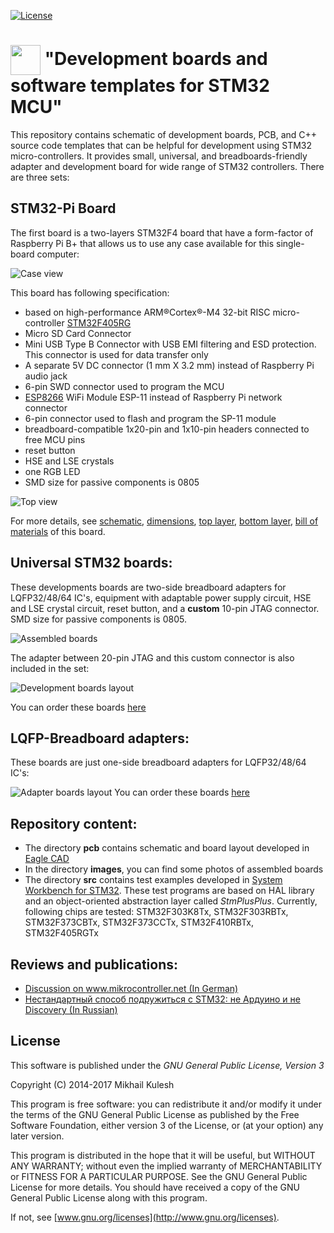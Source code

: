 [![License](https://img.shields.io/badge/license-GNU_GPLv3-orange.svg)](https://github.com/mkulesh/stm32DevelopmentBoards/blob/master/LICENSE)

# <img src="https://github.com/mkulesh/stm32DevelopmentBoards/blob/master/images/stm32_image.png" align="center" height="48" width="48"> "Development boards and software templates for STM32 MCU"

This repository contains schematic of development boards, PCB, and C++ source code templates that can be helpful for development using STM32 micro-controllers. It provides small, universal, and breadboards-friendly adapter and development board for wide range of STM32 controllers.  There are three sets:

## STM32-Pi Board

The first board is a two-layers STM32F4 board that have a form-factor of Raspberry Pi B+ that allows us to use any case available for this single-board computer:

![Case view](https://github.com/mkulesh/stm32DevelopmentBoards/blob/master/images/stm32pi-perspective.jpg)

This board has following specification:
* based on high-performance ARM®Cortex®-M4 32-bit RISC micro-controller [STM32F405RG](http://www.st.com/en/microcontrollers/stm32f405rg.html)
* Micro SD Card Connector
* Mini USB Type B Connector with USB EMI filtering and ESD protection. This connector is used for data transfer only
* A separate 5V DC connector (1 mm X 3.2 mm) instead of Raspberry Pi audio jack
* 6-pin SWD connector used to program the MCU
* [ESP8266](https://en.wikipedia.org/wiki/ESP8266) WiFi Module ESP-11 instead of Raspberry Pi network connector
* 6-pin connector used to flash and program the SP-11 module
* breadboard-compatible 1x20-pin and 1x10-pin headers connected to free MCU pins
* reset button
* HSE and LSE crystals
* one RGB LED
* SMD size for passive components is 0805

![Top view](https://github.com/mkulesh/stm32DevelopmentBoards/blob/master/images/stm32pi-top.jpg)

For more details, see [schematic](https://github.com/mkulesh/stm32DevelopmentBoards/blob/master/pcb/stm32_pi_board_sch.pdf), [dimensions](https://github.com/mkulesh/stm32DevelopmentBoards/blob/master/pcb/stm32_pi_board_mech.pdf), [top layer](https://github.com/mkulesh/stm32DevelopmentBoards/blob/master/pcb/stm32_pi_board_top.pdf),
[bottom layer](https://github.com/mkulesh/stm32DevelopmentBoards/blob/master/pcb/stm32_pi_board_bottom.pdf), [bill of materials](https://github.com/mkulesh/stm32DevelopmentBoards/blob/master/pcb/stm32_pi_board_bom.html)
of this board.

## Universal STM32 boards:

These developments boards are two-side breadboard adapters for LQFP32/48/64 IC's, equipment with adaptable power supply circuit, HSE and LSE crystal circuit, reset button, and a **custom** 10-pin JTAG connector. SMD size for passive components is 0805. 

![Assembled boards](https://github.com/mkulesh/stm32DevelopmentBoards/blob/master/images/assembled_boards_top_view.jpg)

The adapter between 20-pin JTAG and this custom connector is also included in the set:

![Development boards layout](https://github.com/mkulesh/stm32DevelopmentBoards/blob/master/images/development_boards_layout.png)

You can order these boards [here](http://dev.dirtypcbs.com/store/designer/details/9348/5771/stm32-development-boards)

## LQFP-Breadboard adapters:

These boards are just one-side breadboard adapters for LQFP32/48/64 IC's:

![Adapter boards layout](https://github.com/mkulesh/stm32DevelopmentBoards/blob/master/images/adapter_boards_layout.png)
You can order these boards [here](http://dev.dirtypcbs.com/store/designer/details/9348/5770/lqfp-adapters-zip)

## Repository content:

* The directory **pcb** contains schematic and board layout developed in [Eagle CAD](https://www.autodesk.com/products/eagle/free-download)
* In the directory **images**, you can find some photos of assembled boards
* The directory **src** contains test examples developed in [System Workbench for STM32](http://www.st.com/en/development-tools/sw4stm32.html). These test programs are based on HAL library and an object-oriented abstraction layer called *StmPlusPlus*. Currently, following chips are tested: STM32F303K8Tx, STM32F303RBTx, STM32F373CBTx, STM32F373CCTx, STM32F410RBTx,  STM32F405RGTx

## Reviews and publications:
* [Discussion on www.mikrocontroller.net (In German)](https://www.mikrocontroller.net/topic/433910)
* [Нестандартный способ подружиться с STM32: не Ардуино и не Discovery (In Russian)](https://geektimes.ru/post/292493)

## License
This software is published under the *GNU General Public License, Version 3*

Copyright (C) 2014-2017 Mikhail Kulesh

This program is free software: you can redistribute it and/or modify it under the terms of the GNU General Public License as published by the Free Software Foundation, either version 3 of the License, or (at your option) any later version.

This program is distributed in the hope that it will be useful, but WITHOUT ANY WARRANTY; without even the implied warranty of MERCHANTABILITY or FITNESS FOR A PARTICULAR PURPOSE.  See the GNU General Public License for more details. You should have received a copy of the GNU General Public License along with this program.

If not, see [www.gnu.org/licenses](http://www.gnu.org/licenses).
